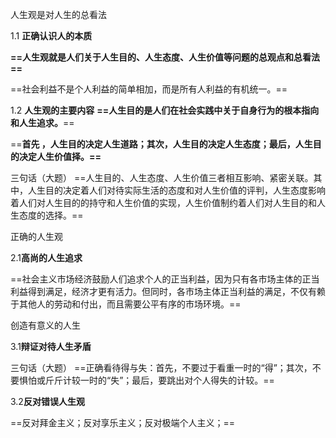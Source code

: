 
人生观是对人生的总看法

1.1  **正确认识人的本质**

**==人生观就是人们关于人生目的、人生态度、人生价值等问题的总观点和总看法==**

==社会利益不是个人利益的简单相加，而是所有人利益的有机统一。==

1.2  **人生观的主要内容**
**==人生目的是人们在社会实践中关于自身行为的根本指向和人生追求。**==

==**首先 ，人生目的决定人生道路；其次，人生目的决定人生态度；最后，人生目的决定人生价值择。==**

三句话（大题）
==人生目的、人生态度、人生价值三者相互影响、紧密关联。其中，人生目的决定着人们对待实际生活的态度和对人生价值的评判，人生态度影响着人们对人生目的的持守和人生价值的实现，人生价值制约着人们对人生目的和人生态度的选择。==

正确的人生观

2.1**高尚的人生追求**

==社会主义市场经济鼓励人们追求个人的正当利益，因为只有各市场主体的正当利益得到满足，经济才更有活力。但同时，各市场主体正当利益的满足，不仅有赖于其他人的劳动和付出，而且需要公平有序的市场环境。==

创造有意义的人生

3.1**辩证对待人生矛盾**

三句话（大题）
==正确看待得与失：首先，不要过于看重一时的“得”；其次，不要惧怕或斤斤计较一时的“失”；最后，要跳出对个人得失的计较。==

3.2**反对错误人生观**

==反对拜金主义；反对享乐主义；反对极端个人主义；==


